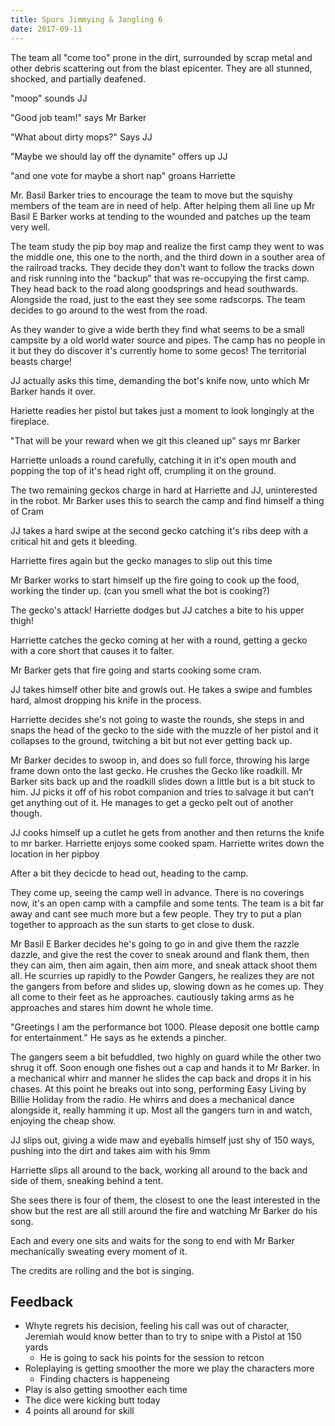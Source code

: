 ```yaml
---
title: Spurs Jimmying & Jangling 6
date: 2017-09-11
---
```


The team all "come too" prone in the dirt, surrounded by scrap metal and other debris scattering out from the blast epicenter. They are all stunned, shocked, and partially deafened.

"moop" sounds JJ

"Good job team!" says Mr Barker

"What about dirty mops?" Says JJ

"Maybe we should lay off the dynamite" offers up JJ

"and one vote for maybe a short nap" groans Harriette

Mr. Basil Barker tries to encourage the team to move but the squishy members of the team are in need of help. After helping them all line up Mr Basil E Barker works at tending to the wounded and patches up the team very well.

The team study the pip boy map and realize the first camp they went to was the middle one, this one to the north, and the third down in a souther area of the railroad tracks. They decide they don't want to follow the tracks down and risk running into the "backup" that was re-occupying the first camp. They head back to the road along goodsprings and head southwards. Alongside the road, just to the east they see some radscorps. The team decides to go around to the west from the road.

As they wander to give a wide berth they find what seems to be a small campsite by a old world water source and pipes. The camp has no people in it but they do discover it's currently home to some gecos! The territorial beasts charge!

JJ actually asks this time, demanding the bot's knife now, unto which Mr Barker hands it over.

Hariette readies her pistol but takes just a moment to look longingly at the fireplace.

"That will be your reward when we git this cleaned up" says mr Barker

Harriette unloads a round carefully, catching it in it's open mouth and popping the top of it's head right off, crumpling it on the ground.

The two remaining geckos charge in hard at Harriette and JJ, uninterested in the robot. Mr Barker uses this to search the camp and find himself a thing of Cram

JJ takes a hard swipe at the second gecko catching it's ribs deep with a critical hit and gets it bleeding.

Harriette fires again but the gecko manages to slip out this time

Mr Barker works to start himself up the fire going to cook up the food, working the tinder up. (can you smell what the bot is cooking?)

The gecko's attack! Harriette dodges but JJ catches a bite to his upper thigh!

Harriette catches the gecko coming at her with a round, getting a gecko with a core short that causes it to falter.

Mr Barker gets that fire going and starts cooking some cram.

JJ takes himself other bite and growls out. He takes a swipe and fumbles hard, almost dropping his knife in the process.

Harriette decides she's not going to waste the rounds, she steps in and snaps the head of the gecko to the side with the muzzle of her pistol and it collapses to the ground, twitching a bit but not ever getting back up.

Mr Barker decides to swoop in, and does so full force, throwing his large frame down onto the last gecko. He crushes the Gecko like roadkill. Mr Barker sits back up and the roadkill slides down a little but is a bit stuck to him. JJ picks it off of his robot companion and tries to salvage it but can't get anything out of it. He manages to get a gecko pelt out of another though.

JJ cooks himself up a cutlet he gets from another and then returns the knife to mr barker. Harriette enjoys some cooked spam. Harriette writes down the location in her pipboy

After a bit they decicde to head out, heading to the camp.

They come up, seeing the camp well in advance. There is no coverings now, it's an open camp with a campfile and some tents. The team is a bit far away and cant see much more but a few people. They try to put a plan together to approach as the sun starts to get close to dusk.

Mr Basil E Barker decides he's going to go in and give them the razzle dazzle, and give the rest the cover to sneak around and flank them, then they can aim, then aim again, then aim more, and sneak attack shoot them all. He scurries up rapidly to the Powder Gangers, he realizes they are not the gangers from before and slides up, slowing down as he comes up. They all come to their feet as he approaches. cautiously taking arms as he approaches and stares him downt he whole time.

"Greetings I am the performance bot 1000. Please deposit one bottle camp for entertainment." He says as he extends a pincher.

The gangers seem a bit befuddled, two highly on guard while the other two shrug it off. Soon enough one fishes out a cap and hands it to Mr Barker. In a mechanical whirr and manner he slides the cap back and drops it in his chases. At this point he breaks out into song, performing Easy Living by Billie Holiday from the radio. He whirrs and does a mechanical dance alongside it, really hamming it up. Most all the gangers turn in and watch, enjoying the cheap show.

JJ slips out, giving a wide maw and eyeballs himself just shy of 150 ways, pushing into the dirt and takes aim with his 9mm

Harriette slips all around to the back, working all around to the back and side of them, sneaking behind a tent.

She sees there is four of them, the closest to one the least interested in the show but the rest are all still around the fire and watching Mr Barker do his song.

Each and every one sits and waits for the song to end with Mr Barker mechanically sweating every moment of it.

The credits are rolling and the bot is singing.

## Feedback

- Whyte regrets his decision, feeling his call was out of character, Jeremiah would know better than to try to snipe with a Pistol at 150 yards
  - He is going to sack his points for the session to retcon
- Roleplaying is getting smoother the more we play the characters more
  - Finding chacters is happeneing
- Play is also getting smoother each time
- The dice were kicking butt today
- 4 points all around for skill
